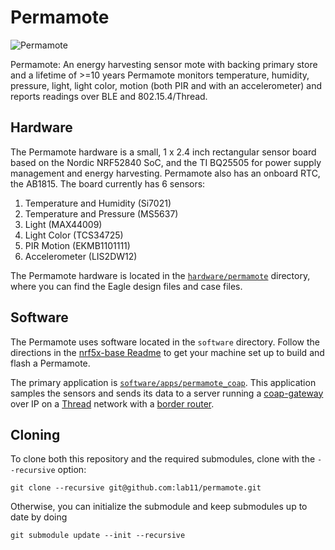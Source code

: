 Permamote
=========
<img src="https://raw.githubusercontent.com/lab11/permamote/master/media/permamote.jpg" alt="Permamote"  align="center">

Permamote: An energy harvesting sensor mote with backing primary store and a lifetime of >=10 years
Permamote monitors temperature, humidity, pressure, light, light color, motion
(both PIR and with an accelerometer) and reports readings over BLE and
802.15.4/Thread.

Hardware
--------
The Permamote hardware is a small, 1 x 2.4 inch rectangular sensor board based
on the Nordic NRF52840 SoC, and the TI BQ25505 for power supply management and
energy harvesting.  Permamote also has an onboard RTC, the AB1815. The board
currently has 6 sensors:

1. Temperature and Humidity (Si7021)
2. Temperature and Pressure (MS5637)
3. Light (MAX44009)
4. Light Color (TCS34725)
5. PIR Motion (EKMB1101111)
6. Accelerometer (LIS2DW12)

The Permamote hardware is located in the [`hardware/permamote`](https://github.com/lab11/permamote/tree/master/hardware/permamote) directory, where you can find
the Eagle design files and case files.

Software
--------
The Permamote uses software
located in the `software` directory. Follow the directions in the [nrf5x-base Readme](https://github.com/lab11/nrf5x-base/tree/nrf52832#flash-an-application) to
get your machine set up to build and flash a Permamote.

The primary application is
[`software/apps/permamote_coap`](https://github.com/lab11/permamote/tree/master/software/apps/permamote_coap).
This application samples the
sensors and sends its data to a server running a
[coap-gateway](https://github.com/lab11/gatway/software/packages/coap-gatway)
over IP on a [Thread](https://github.com/openthread/openthread) network with a
[border router](https://github.com/openthread/borderrouter).

Cloning
-------
To clone both this repository and the required submodules,
clone with the `--recursive` option:

`git clone --recursive git@github.com:lab11/permamote.git`

Otherwise, you can initialize the submodule and keep submodules up to
date by doing

`git submodule update --init --recursive`

